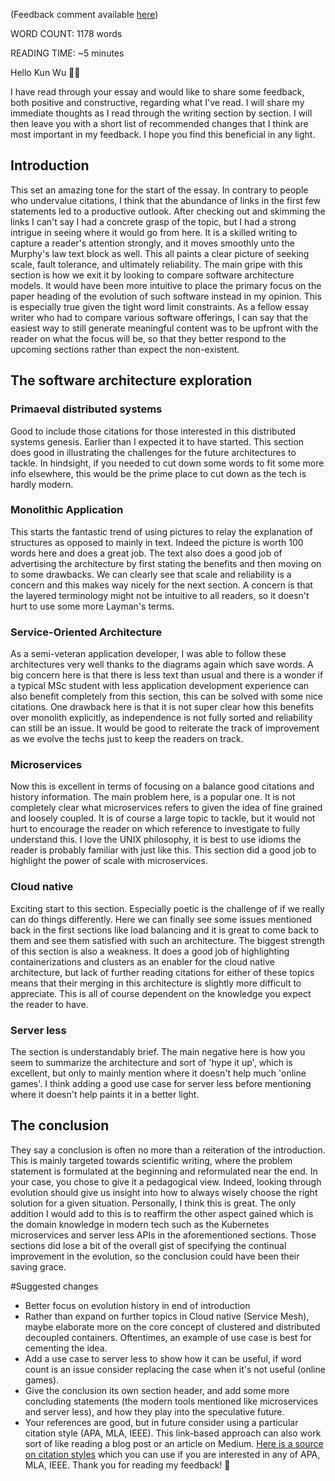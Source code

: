 (Feedback comment available [here](https://github.com/KTH/devops-course/pull/1379#issuecomment-827968781))

WORD COUNT: 1178 words

READING TIME: ~5 minutes

Hello Kun Wu 👋🏼 

I have read through your essay and would like to share some feedback, both positive and constructive, regarding what I've read. I will share my immediate thoughts as I read through the writing section by section. I will then leave you with a short list of recommended changes that I think are most important in my feedback. I hope you find this beneficial in any light.

## Introduction
This set an amazing tone for the start of the essay. In contrary to people who undervalue citations, I think that the abundance of links in the first few statements led to a productive outlook. After checking out and skimming the links I can't say I had a concrete grasp of the topic, but I had a strong intrigue in seeing where it would go from here. It is a skilled writing to capture a reader's attention strongly, and it moves smoothly unto the Murphy's law text block as well. This all paints a clear picture of seeking scale, fault tolerance, and ultimately reliability. The main gripe with this section is how we exit it by looking to compare software architecture models. It would have been more intuitive to place the primary focus on the paper heading of the evolution of such software instead in my opinion. This is especially true given the tight word limit constraints. As a fellow essay writer who had to compare various software offerings, I can say that the easiest way to still generate meaningful content was to be upfront with the reader on what the focus will be, so that they better respond to the upcoming sections rather than expect the non-existent. 

##  The software architecture exploration
### Primaeval distributed systems
Good to include those citations for those interested in this distributed systems genesis. Earlier than I expected it to have started. This section does good in illustrating the challenges for the future architectures to tackle. In hindsight, if you needed to cut down some words to fit some more info elsewhere, this would be the prime place to cut down as the tech is hardly modern.

### Monolithic Application
This starts the fantastic trend of using pictures to relay the explanation of structures as opposed to mainly in text. Indeed the picture is worth 100 words here and does a great job. The text also does a good job of advertising the architecture by first stating the benefits and then moving on to some drawbacks. We can clearly see that scale and reliability is a concern and this makes way nicely for the next section. A concern is that the layered terminology might not be intuitive to all readers, so it doesn't hurt to use some more Layman's terms. 

### Service-Oriented Architecture
As a semi-veteran application developer, I was able to follow these architectures very well thanks to the diagrams again which save words. A big concern here is that there is less text than usual and there is a wonder if a typical MSc student with less application development experience can also benefit completely from this section, this can be solved with some nice citations. One drawback here is that it is not super clear how this benefits over monolith explicitly, as independence is not fully sorted and reliability can still be an issue. It would be good to reiterate the track of improvement as we evolve the techs just to keep the readers on track.

### Microservices
Now this is excellent in terms of focusing on a balance good citations and history information. The main problem here, is a popular one. It is not completely clear what microservices refers to given the idea of fine grained and loosely coupled. It is of course a large topic to tackle, but it would not hurt to encourage the reader on which reference to investigate to fully understand this. I love the UNIX philosophy, it is best to use idioms the reader is probably familiar with just like this. This section did a good job to highlight the power of scale with microservices.

### Cloud native
Exciting start to this section. Especially poetic is the challenge of if we really can do things differently. Here we can finally see some issues mentioned back in the first sections like load balancing and it is great to come back to them and see them satisfied with such an architecture. The biggest strength of this section is also a weakness. It does a good job of highlighting containerizations and clusters as an enabler for the cloud native architecture, but lack of further reading citations for either of these topics means that their merging in this architecture is slightly more difficult to appreciate. This is all of course dependent on the knowledge you expect the reader to have.

### Server less
The section is understandably brief. The main negative here is how you seem to summarize the architecture and sort of 'hype it up', which is excellent, but only to mainly mention where it doesn't help much 'online games'. I think adding a good use case for server less before mentioning where it doesn't help paints it in a better light.

## The conclusion
They say a conclusion is often no more than a reiteration of the introduction. This is mainly targeted towards scientific writing, where the problem statement is formulated at the beginning and reformulated near the end. In your case, you chose to give it a pedagogical view. Indeed, looking through evolution should give us insight into how to always wisely choose the right solution for a given situation. Personally, I think this is great. The only addition I would add to this is to reaffirm the other aspect gained which is the domain knowledge in modern tech such as the Kubernetes microservices and server less APIs in the aforementioned sections. Those sections did lose a bit of the overall gist of specifying the continual improvement in the evolution, so the conclusion could have been their saving grace.

#Suggested changes
- Better focus on evolution history in end of introduction
- Rather than expand on further topics in Cloud native (Service Mesh), maybe elaborate more on the core concept of clustered and distributed decoupled containers. Oftentimes, an example of use case is best for cementing the idea.
- Add a use case to server less to show how it can be useful, if word count is an issue consider replacing the case when it's not useful (online games).
- Give the conclusion its own section header, and add some more concluding statements (the modern tools mentioned like microservices and server less), and how they play into the speculative future.
- Your references are good, but in future consider using a particular citation style (APA, MLA, IEEE). This link-based approach can also work sort of like reading a blog post or an article on Medium. [Here is a source on citation styles](https://pitt.libguides.com/citationhelp) which you can use if you are interested in any of APA, MLA, IEEE. 
Thank you for reading my feedback! 🥣 
